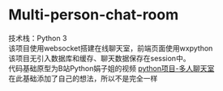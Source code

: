 # Multi-person-chat-room
技术栈：Python 3  
该项目使用websocket搭建在线聊天室，前端页面使用wxpython  
该项目无引入数据库和缓存、聊天数据保存在session中。  
代码基础原型为B站Python娟子姐的视频 [python项目-多人聊天室](https://www.bilibili.com/video/BV1pRq9YxEbR?spm_id_from=333.788.videopod.episodes&vd_source=94fd145a43c41c5c42a7caebabc49adb)  
在此基础添加了自己的想法，所以不是完全一样 
